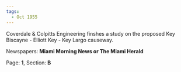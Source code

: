 ```yaml
---  
tags:  
  - Oct 1955  
---  
```

  
Coverdale & Colpitts Engineering finshes a study on the proposed Key Biscayne - Elliott Key - Key Largo causeway.  
  
Newspapers: **Miami Morning News or The Miami Herald**  
  
Page: **1**, Section: **B** 
